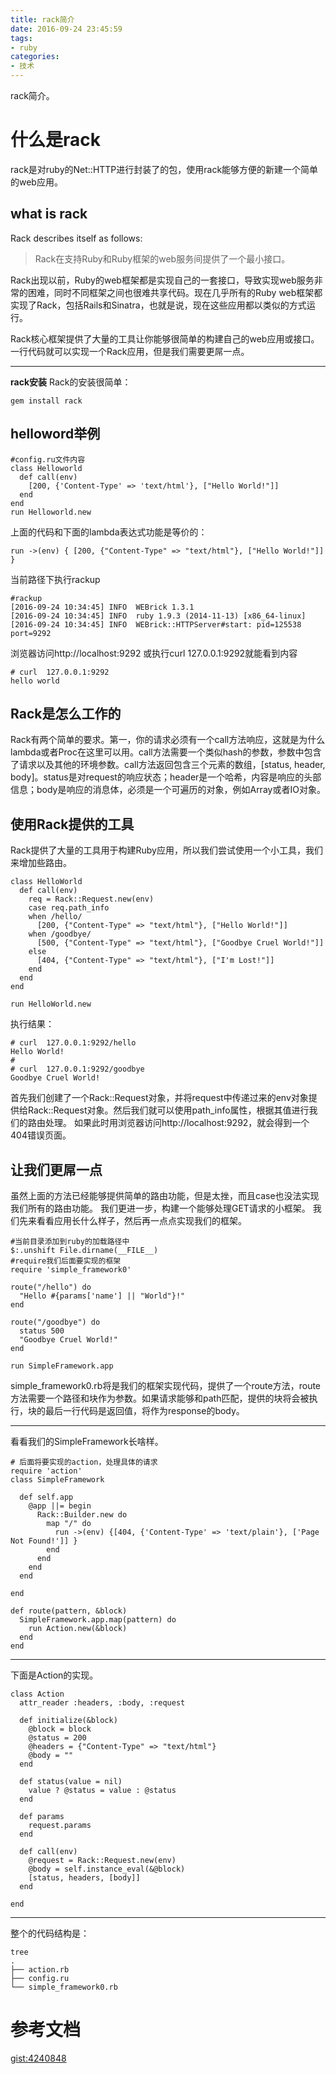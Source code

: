 ```yaml
---
title: rack简介
date: 2016-09-24 23:45:59
tags:
- ruby
categories:
- 技术
---
```

rack简介。
<!-- more -->

# 什么是rack
rack是对ruby的Net::HTTP进行封装了的包，使用rack能够方便的新建一个简单的web应用。
## what is rack
Rack describes itself as follows:
> Rack在支持Ruby和Ruby框架的web服务间提供了一个最小接口。

Rack出现以前，Ruby的web框架都是实现自己的一套接口，导致实现web服务非常的困难，同时不同框架之间也很难共享代码。现在几乎所有的Ruby web框架都实现了Rack，包括Rails和Sinatra，也就是说，现在这些应用都以类似的方式运行。

Rack核心框架提供了大量的工具让你能够很简单的构建自己的web应用或接口。一行代码就可以实现一个Rack应用，但是我们需要更屌一点。

------------------------
**rack安装**
Rack的安装很简单：
```
gem install rack
```

## helloword举例
```
#config.ru文件内容
class Helloworld
  def call(env)
    [200, {'Content-Type' => 'text/html'}, ["Hello World!"]]
  end
end
run Helloworld.new
```
上面的代码和下面的lambda表达式功能是等价的：
```
run ->(env) { [200, {"Content-Type" => "text/html"}, ["Hello World!"]] }
```

当前路径下执行rackup
```
#rackup
[2016-09-24 10:34:45] INFO  WEBrick 1.3.1
[2016-09-24 10:34:45] INFO  ruby 1.9.3 (2014-11-13) [x86_64-linux]
[2016-09-24 10:34:45] INFO  WEBrick::HTTPServer#start: pid=125538 port=9292

```
浏览器访问http://localhost:9292 或执行curl  127.0.0.1:9292就能看到内容
```
# curl  127.0.0.1:9292
hello world
```
## Rack是怎么工作的
Rack有两个简单的要求。第一，你的请求必须有一个call方法响应，这就是为什么lambda或者Proc在这里可以用。call方法需要一个类似hash的参数，参数中包含了请求以及其他的环境参数。call方法返回包含三个元素的数组，[status, header, body]。status是对request的响应状态；header是一个哈希，内容是响应的头部信息；body是响应的消息体，必须是一个可遍历的对象，例如Array或者IO对象。

## 使用Rack提供的工具
Rack提供了大量的工具用于构建Ruby应用，所以我们尝试使用一个小工具，我们来增加些路由。
```
class HelloWorld
  def call(env)
    req = Rack::Request.new(env)
    case req.path_info
    when /hello/
      [200, {"Content-Type" => "text/html"}, ["Hello World!"]]
    when /goodbye/  
      [500, {"Content-Type" => "text/html"}, ["Goodbye Cruel World!"]]
    else
      [404, {"Content-Type" => "text/html"}, ["I'm Lost!"]]
    end
  end
end

run HelloWorld.new
```
执行结果：
```
# curl  127.0.0.1:9292/hello
Hello World!
# 
# curl  127.0.0.1:9292/goodbye
Goodbye Cruel World!

```
首先我们创建了一个Rack::Request对象，并将request中传递过来的env对象提供给Rack::Request对象。然后我们就可以使用path_info属性，根据其值进行我们的路由处理。
如果此时用浏览器访问http://localhost:9292，就会得到一个404错误页面。

## 让我们更屌一点
虽然上面的方法已经能够提供简单的路由功能，但是太挫，而且case也没法实现我们所有的路由功能。
我们更进一步，构建一个能够处理GET请求的小框架。
我们先来看看应用长什么样子，然后再一点点实现我们的框架。
```
#当前目录添加到ruby的加载路径中
$:.unshift File.dirname(__FILE__)
#require我们后面要实现的框架
require 'simple_framework0'

route("/hello") do
  "Hello #{params['name'] || "World"}!"
end

route("/goodbye") do
  status 500
  "Goodbye Cruel World!"
end

run SimpleFramework.app
```
simple_framework0.rb将是我们的框架实现代码，提供了一个route方法，route方法需要一个路径和块作为参数。如果请求能够和path匹配，提供的块将会被执行，块的最后一行代码是返回值，将作为response的body。

------------------------------------------------

看看我们的SimpleFramework长啥样。
```
# 后面将要实现的action，处理具体的请求
require 'action'
class SimpleFramework

  def self.app
    @app ||= begin
      Rack::Builder.new do
        map "/" do
          run ->(env) {[404, {'Content-Type' => 'text/plain'}, ['Page Not Found!']] }
        end
      end
    end
  end

end

def route(pattern, &block)
  SimpleFramework.app.map(pattern) do
    run Action.new(&block)
  end
end
```

------------------------------

下面是Action的实现。
```
class Action
  attr_reader :headers, :body, :request

  def initialize(&block)
    @block = block
    @status = 200
    @headers = {"Content-Type" => "text/html"}
    @body = ""
  end

  def status(value = nil)
    value ? @status = value : @status
  end

  def params
    request.params
  end

  def call(env)
    @request = Rack::Request.new(env)
    @body = self.instance_eval(&@block)
    [status, headers, [body]]
  end

end
```

----------------------------

整个的代码结构是：
```
tree
.
├── action.rb
├── config.ru
└── simple_framework0.rb
```

# 参考文档
[gist:4240848](https://gist.github.com/markbates/4240848)
